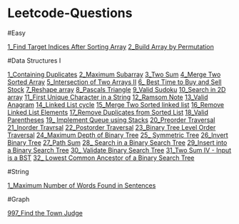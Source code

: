 # Leetcode-Questions
#Easy

[1_Find Target Indices After Sorting Array](https://leetcode.com/problems/find-target-indices-after-sorting-array/)
[2_Build Array by Permutation](https://leetcode.com/problems/build-array-from-permutation/)

#Data Structures I

[1_Containing Duplicates](https://leetcode.com/problems/contains-duplicate/)
[2_Maximum Subarray](https://leetcode.com/problems/maximum-subarray/)
[3_Two Sum](https://leetcode.com/problems/two-sum/)
[4_Merge Two Sorted Array](https://leetcode.com/problems/merge-sorted-array/)
[5_Intersection of Two Arrays II](https://leetcode.com/problems/intersection-of-two-arrays-ii/)
[6_ Best Time to Buy and Sell Stock](https://leetcode.com/problems/best-time-to-buy-and-sell-stock/)
[7_Reshape array](https://leetcode.com/problems/reshape-the-matrix/)
[8_Pascals Triangle](https://leetcode.com/problems/pascals-triangle/)
[9_Valid Sudoku](https://leetcode.com/problems/valid-sudoku/)
[10_Search in 2D array](https://leetcode.com/problems/search-a-2d-matrix/)
[11_First Unique Character in a String](https://leetcode.com/problems/first-unique-character-in-a-string/)
[12_Ramsom Note](https://leetcode.com/problems/ransom-note/)
[13_Valid Anagram](https://leetcode.com/problems/valid-anagram/)
[14_Linked List cycle](https://leetcode.com/problems/linked-list-cycle/)
[15_Merge Two Sorted linked list](https://leetcode.com/problems/merge-two-sorted-lists/)
[16_Remove Linked List Elements](https://leetcode.com/problems/remove-linked-list-elements/)
[17_Remove Duplicates from Sorted List](https://leetcode.com/problems/remove-duplicates-from-sorted-list/)
[18_Valid Parentheses](https://leetcode.com/problems/valid-parentheses/)
[19_ Implement Queue using Stacks](https://leetcode.com/problems/implement-queue-using-stacks/)
[20_Preorder Traversal](https://leetcode.com/problems/binary-tree-preorder-traversal/)
[21_Inorder Travrsal](https://leetcode.com/problems/binary-tree-inorder-traversal/)
[22_Postorder Traversal](https://leetcode.com/problems/binary-tree-postorder-traversal/)
[23_Binary Tree Level Order Traversal](https://leetcode.com/problems/binary-tree-level-order-traversal/)
[24_Maximum Depth of Binary Tree](https://leetcode.com/problems/maximum-depth-of-binary-tree/)
[25_ Symmetric Tree](https://leetcode.com/problems/symmetric-tree/)
[26_Invert Binary Tree](https://leetcode.com/problems/invert-binary-tree/)
[27_Path Sum](https://leetcode.com/problems/path-sum/)
[28_ Search in a Binary Search Tree](https://leetcode.com/problems/search-in-a-binary-search-tree/)
[29_Insert into a Binary Search Tree](https://leetcode.com/problems/insert-into-a-binary-search-tree/)
[30_ Validate Binary Search Tree](https://leetcode.com/problems/validate-binary-search-tree/)
[31_Two Sum IV - Input is a BST](https://leetcode.com/problems/two-sum-iv-input-is-a-bst/)
[32_ Lowest Common Ancestor of a Binary Search Tree](https://leetcode.com/problems/lowest-common-ancestor-of-a-binary-search-tree/)

#String

[1_Maximum Number of Words Found in Sentences](https://leetcode.com/problems/maximum-number-of-words-found-in-sentences/)


#Graph

[997_Find the Town Judge](https://leetcode.com/problems/find-the-town-judge/)
